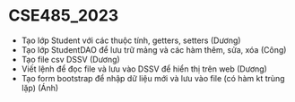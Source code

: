 # CSE485_2023
- Tạo lớp Student với các thuộc tính, getters, setters (Dương)
- Tạo lớp StudentDAO để lưu trữ mảng và các hàm thêm, sửa, xóa (Công)
- Tạo file csv DSSV (Dương)
- Viết lệnh để đọc file và lưu vào DSSV để hiển thị trên web (Dương)
- Tạo form bootstrap để nhập dữ liệu mới và lưu vào file (có hàm kt trùng lặp) (Ánh)

